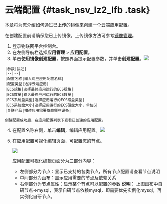 # 云端配置 {#task_nsv_lz2_lfb .task}

本章将为您介绍如何通过已上传的镜像来创建一个云端应用配置。

在创建配置前请确保您已上传镜像。上传镜像方法可参考[镜像管理](cn.zh-CN/应用管理/镜像管理.md#)。

1.  登录物联网平台控制台。 
2.  在左侧导航栏选择**应用管理** \> **应用配置**。 
3.   单击**使用镜像创建配置**，按照界面提示配置参数，并单击**创建配置**。![](http://static-aliyun-doc.oss-cn-hangzhou.aliyuncs.com/assets/img/23647/153968339013658_zh-CN.png)

 

    |参数|描述|
    |--|--|
    |配置名称|输入对应应用配置名称|
    |配置类型|选择云端应用|
    |ECS规格|选择最终应用运行的ECS规格|
    |ECS数量|输入最终应用运行的ECS数量|
    |ECS系统盘类型|选择应用运行的ECS磁盘类型|
    |ECS系统盘大小|选择应用运行的ECS磁盘大小，单位G|
    |关联产品|描述应用需要依赖哪些设备|

    创建配置成功后，在应用配置列表下查看已创建的应用配置。

4.   在配置名称右侧，单击**编辑**，编辑应用配置。![](http://static-aliyun-doc.oss-cn-hangzhou.aliyuncs.com/assets/img/23647/153968339013662_zh-CN.png)

 
5.  在应用配置可视化编辑页面，可配置您的节点。 

    ![](http://static-aliyun-doc.oss-cn-hangzhou.aliyuncs.com/assets/img/23647/153968339013663_zh-CN.png)

    应用配置可视化编辑页面分为三部分内容：

    -   左侧部分为节点：显示已支持的各类节点，所有节点配置请查看节点说明
    -   中间部分为画布：显示应用需要的节点及依赖关系
    -   右侧部分为节点属性：显示某个节点可以配置的参数
    **说明：** 上图画布中自研节点-\>mysql，表示自研节点依赖mysql，即需要优先实例化mysql，再实例化自研节点。


